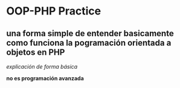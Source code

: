 # OOP-PHP Practice
## una forma simple de entender basicamente como funciona la pogramación orientada a objetos en PHP
*explicación de forma básica*

**no es programación avanzada**
